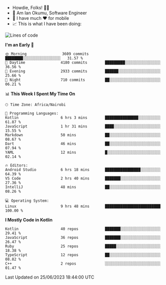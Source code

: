 
* Howdie, Folks! 👋🤓
* 🤪 Am Ian Okumu, Software Engineer
* 📱 I have much ❤️ for mobile
* 📈 This is what I have been doing:
  
<!-- <a href="https://otsembo.github.io/OtsemboPortfolio/" style="margin-right:.5%; margin-top=.5%;">
  <img align="center" src="https://github-readme-stats.vercel.app/api/top-langs/?username=otsembo&layout=compact" />
</a> -->

<!--START_SECTION:waka-->
![Lines of code](https://img.shields.io/badge/From%20Hello%20World%20I%27ve%20Written-8.5%20million%20lines%20of%20code-blue)

**I'm an Early 🐤** 

```text
🌞 Morning                3609 commits        ████████░░░░░░░░░░░░░░░░░   31.57 % 
🌆 Daytime                4180 commits        █████████░░░░░░░░░░░░░░░░   36.56 % 
🌃 Evening                2933 commits        ██████░░░░░░░░░░░░░░░░░░░   25.66 % 
🌙 Night                  710 commits         ██░░░░░░░░░░░░░░░░░░░░░░░   06.21 % 
```


📊 **This Week I Spent My Time On** 

```text
🕑︎ Time Zone: Africa/Nairobi

💬 Programming Languages: 
Kotlin                   6 hrs 3 mins        ███████████████░░░░░░░░░░   61.87 % 
JavaScript               1 hr 31 mins        ████░░░░░░░░░░░░░░░░░░░░░   15.55 % 
Markdown                 50 mins             ██░░░░░░░░░░░░░░░░░░░░░░░   08.67 % 
Dart                     46 mins             ██░░░░░░░░░░░░░░░░░░░░░░░   07.94 % 
YAML                     12 mins             █░░░░░░░░░░░░░░░░░░░░░░░░   02.14 % 

🔥 Editors: 
Android Studio           6 hrs 18 mins       ████████████████░░░░░░░░░   64.39 % 
VS Code                  2 hrs 40 mins       ███████░░░░░░░░░░░░░░░░░░   27.36 % 
IntelliJ                 48 mins             ██░░░░░░░░░░░░░░░░░░░░░░░   08.26 % 

💻 Operating System: 
Linux                    9 hrs 48 mins       █████████████████████████   100.00 % 
```

**I Mostly Code in Kotlin** 

```text
Kotlin                   40 repos            ███████░░░░░░░░░░░░░░░░░░   29.41 % 
JavaScript               36 repos            ███████░░░░░░░░░░░░░░░░░░   26.47 % 
Ruby                     25 repos            █████░░░░░░░░░░░░░░░░░░░░   18.38 % 
TypeScript               12 repos            ██░░░░░░░░░░░░░░░░░░░░░░░   08.82 % 
C++                      2 repos             ░░░░░░░░░░░░░░░░░░░░░░░░░   01.47 % 
```




 Last Updated on 25/06/2023 18:44:00 UTC
<!--END_SECTION:waka-->

<br />
<br />
<br />
<br />
<br />
  
  </div>
<!---
otsembo/otsembo is a ✨ special ✨ repository because its `README.md` (this file) appears on your GitHub profile.
You can click the Preview link to take a look at your changes.
--->
